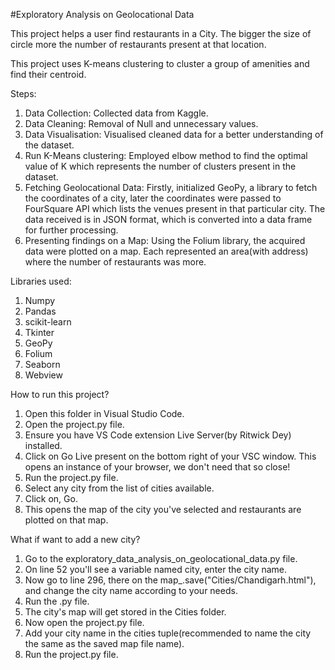#Exploratory Analysis on Geolocational Data

This project helps a user find restaurants in a City. The bigger the size of circle more the number of restaurants present at that location.

This project uses K-means clustering to cluster a group of amenities and find their centroid. 

Steps:
1. Data Collection: Collected data from Kaggle.
2. Data Cleaning: Removal of Null and unnecessary values.
3. Data Visualisation: Visualised cleaned data for a better understanding of the dataset.
4. Run K-Means clustering: Employed elbow method to find the optimal value of K which represents the number of clusters present in the dataset.
5. Fetching Geolocational Data: Firstly, initialized GeoPy, a library to fetch the coordinates of a city, later the coordinates were passed to FourSquare API which lists the venues present in that particular city. The data received is in JSON format, which is converted into a data frame for further processing.
6. Presenting findings on a Map: Using the Folium library, the acquired data were plotted on a map. Each represented an area(with address) where the number of restaurants was more.

Libraries used:
1. Numpy
2. Pandas
3. scikit-learn
4. Tkinter
5. GeoPy
6. Folium
7. Seaborn
8. Webview

How to run this project?
1. Open this folder in Visual Studio Code.
2. Open the project.py file.
3. Ensure you have VS Code extension Live Server(by Ritwick Dey) installed.
4. Click on Go Live present on the bottom right of your VSC window. This opens an instance of your browser, we don't need that so close!
5. Run the project.py file.
6. Select any city from the list of cities available.
7. Click on, Go.
8. This opens the map of the city you've selected and restaurants are plotted on that map.

What if want to add a new city?
1. Go to the exploratory_data_analysis_on_geolocational_data.py file.
2. On line 52 you'll see a variable named city, enter the city name.
3. Now go to line 296, there on the map_.save("Cities/Chandigarh.html"), and change the city name according to your needs.
4. Run the .py file.
5. The city's map will get stored in the Cities folder.
6. Now open the project.py file.
7. Add your city name in the cities tuple(recommended to name the city the same as the saved map file name).
8. Run the project.py file.

